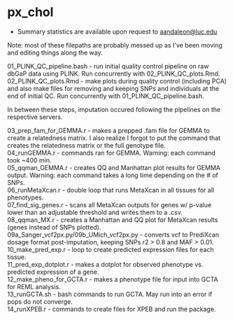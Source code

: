 # px_chol
* Summary statistics are available upon request to aandaleon@luc.edu

Note: most of these filepaths are probably messed up as I've been moving and editing things along the way.

01_PLINK_QC_pipeline.bash - run initial quality control pipeline on raw dbGaP data using PLINK. Run concurrently with 02_PLINK_QC_plots.Rmd.  
02_PLINK_QC_plots.Rmd - make plots during quality control (including PCA) and also make files for removing and keeping SNPs and individuals at the end of initial QC. Run concurrently with 01_PLINK_QC_pipeline.bash.  

In between these steps, imputation occured following the pipelines on the respective servers.  

03_prep_fam_for_GEMMA.r - makes a prepped .fam file for GEMMA to create a relatedness matrix. I also realize I forgot to put the command that creates the relatedness matrix or the full genotype file.  
04_runGEMMA.r - commands ran for GEMMA. Warning: each command took ~400 min.  
05_qqman_GEMMA.r - creates QQ and Manhattan plot results for GEMMA output. Warning: each command takes a long time depending on the # of SNPs.  
06_runMetaXcan.r - double loop that runs MetaXcan in all tissues for all phenotypes.  
07_find_sig_genes.r - scans all MetaXcan outputs for genes w/ p-value lower than an adjustable threshold and writes them to a .csv.  
08_qqman_MX.r - creates a Manhattan and QQ plot for MetaXcan results (genes instead of SNPs plotted).  
09a_Sanger_vcf2px.py/09b_UMich_vcf2px.py - converts vcf to PrediXcan dosage format post-imputation, keeping SNPs r2 > 0.8 and MAF > 0.01.  
10_make_pred_exp.r - loop to create predicted expression files for each tissue.  
11_pred_exp_dotplot.r - makes a dotplot for observed phenotype vs. predicted expression of a gene.  
12_make_pheno_for_GCTA.r - makes a phenotype file for input into GCTA for REML analysis.  
13_runGCTA.sh - bash commands to run GCTA. May run into an error if pops do not converge.  
14_runXPEB.r - commands to create files for XPEB and run the package.  



